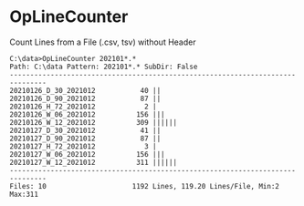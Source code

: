 # OpLineCounter

Count Lines from a File (.csv, tsv) without Header

    C:\data>OpLineCounter 202101*.*
    Path: C:\data Pattern: 202101*.* SubDir: False
    -------------------------------------------------------------------------------
    20210126_D_30_2021012           40 ||
    20210126_D_90_2021012           87 ||
    20210126_H_72_2021012            2 |
    20210126_W_06_2021012          156 |||
    20210126_W_12_2021012          309 ||||||
    20210127_D_30_2021012           41 ||
    20210127_D_90_2021012           87 ||
    20210127_H_72_2021012            3 |
    20210127_W_06_2021012          156 |||
    20210127_W_12_2021012          311 ||||||
    -------------------------------------------------------------------------------
    Files: 10                     1192 Lines, 119.20 Lines/File, Min:2 Max:311
